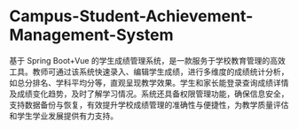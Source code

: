 # Campus-Student-Achievement-Management-System
基于 Spring Boot+Vue 的学生成绩管理系统，是一款服务于学校教育管理的高效工具。教师可通过该系统快速录入、编辑学生成绩，进行多维度的成绩统计分析，如总分排名、学科平均分等，直观呈现教学效果。学生和家长能登录查询成绩详情及成绩变化趋势，及时了解学习情况。系统还具备权限管理功能，确保信息安全，支持数据备份与恢复，有效提升学校成绩管理的准确性与便捷性，为教学质量评估和学生学业发展提供有力支持。 

